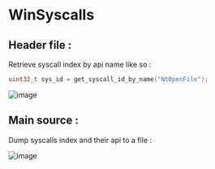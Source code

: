 # WinSyscalls

## Header file :

Retrieve syscall index by api name like so :

```cpp
uint32_t sys_id = get_syscall_id_by_name("NtOpenFile");
```

![image](https://media.discordapp.net/attachments/780153367305256981/1065042454836936724/image.png?width=714&height=244)

## Main source : 

Dump syscalls index and their api to a file : 

![image](https://media.discordapp.net/attachments/780153367305256981/1065045575554322492/image.png?width=337&height=416)
